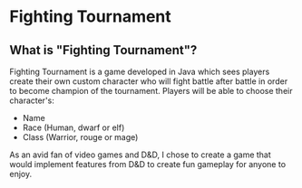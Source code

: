 # Fighting Tournament 

## What is "Fighting Tournament"?
Fighting Tournament is a game developed in Java which sees players create their own custom character
who will fight battle after battle in order to become champion of the tournament. Players will be able
to choose their character's:

- Name
- Race (Human, dwarf or elf)
- Class (Warrior, rouge or mage)

As an avid fan of video games and D&D, I chose to create a game that would implement features 
from D&D to create fun gameplay for anyone to enjoy.

